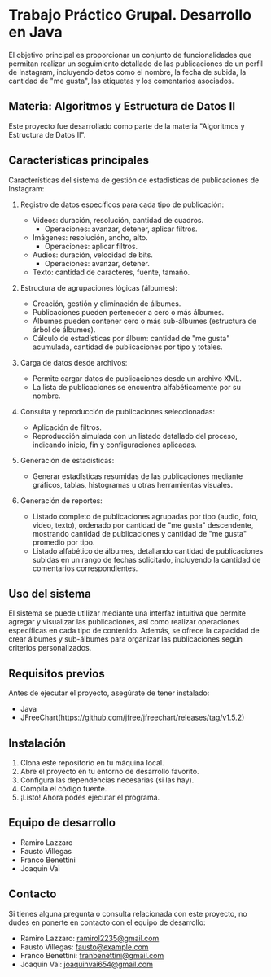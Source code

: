 # Trabajo Práctico Grupal. Desarrollo en Java

El objetivo principal es proporcionar un conjunto de funcionalidades que permitan realizar un seguimiento detallado de las publicaciones de un perfil de Instagram, incluyendo datos como el nombre, la fecha de subida, la cantidad de "me gusta", las etiquetas y los comentarios asociados.

## Materia: Algoritmos y Estructura de Datos II
Este proyecto fue desarrollado como parte de la materia "Algoritmos y Estructura de Datos II". 

## Características principales
Características del sistema de gestión de estadísticas de publicaciones de Instagram:

1. Registro de datos específicos para cada tipo de publicación:
   - Videos: duración, resolución, cantidad de cuadros.
     - Operaciones: avanzar, detener, aplicar filtros.
   - Imágenes: resolución, ancho, alto.
     - Operaciones: aplicar filtros.
   - Audios: duración, velocidad de bits.
     - Operaciones: avanzar, detener.
   - Texto: cantidad de caracteres, fuente, tamaño.

2. Estructura de agrupaciones lógicas (álbumes):
   - Creación, gestión y eliminación de álbumes.
   - Publicaciones pueden pertenecer a cero o más álbumes.
   - Álbumes pueden contener cero o más sub-álbumes (estructura de árbol de álbumes).
   - Cálculo de estadísticas por álbum: cantidad de "me gusta" acumulada, cantidad de publicaciones por tipo y totales.

3. Carga de datos desde archivos:
   - Permite cargar datos de publicaciones desde un archivo XML.
   - La lista de publicaciones se encuentra alfabéticamente por su nombre.

4. Consulta y reproducción de publicaciones seleccionadas:
   - Aplicación de filtros.
   - Reproducción simulada con un listado detallado del proceso, indicando inicio, fin y configuraciones aplicadas.

5. Generación de estadísticas:
   - Generar estadísticas resumidas de las publicaciones mediante gráficos, tablas, histogramas u otras herramientas visuales.
  
6. Generación de reportes:
   - Listado completo de publicaciones agrupadas por tipo (audio, foto, video, texto), ordenado por cantidad de "me gusta" descendente, mostrando cantidad de publicaciones y cantidad de "me gusta" promedio por tipo.
   - Listado alfabético de álbumes, detallando cantidad de publicaciones subidas en un rango de fechas solicitado, incluyendo la cantidad de comentarios correspondientes.

## Uso del sistema
El sistema se puede utilizar mediante una interfaz intuitiva que permite agregar y visualizar las publicaciones, así como realizar operaciones específicas en cada tipo de contenido. Además, se ofrece la capacidad de crear álbumes y sub-álbumes para organizar las publicaciones según criterios personalizados.

## Requisitos previos

Antes de ejecutar el proyecto, asegúrate de tener instalado:

- Java
- JFreeChart(https://github.com/jfree/jfreechart/releases/tag/v1.5.2)

## Instalación

1. Clona este repositorio en tu máquina local.
2. Abre el proyecto en tu entorno de desarrollo favorito.
3. Configura las dependencias necesarias (si las hay).
4. Compila el código fuente.
5. ¡Listo! Ahora podes ejecutar el programa.

## Equipo de desarrollo

- Ramiro Lazzaro
- Fausto Villegas
- Franco Benettini
- Joaquin Vai

## Contacto

Si tienes alguna pregunta o consulta relacionada con este proyecto, no dudes en ponerte en contacto con el equipo de desarrollo:

- Ramiro Lazzaro: ramirol2235@gmail.com
- Fausto Villegas: fausto@example.com
- Franco Benettini: franbenettini@gmail.com
- Joaquin Vai: joaquinvai654@gmail.com
